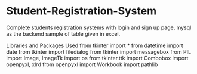# Student-Registration-System
Complete students registration systems with login and sign up page, mysql as the backend sample of table given in excel.

Libraries and Packages Used 
from tkinter import *
from datetime import date
from tkinter import filedialog
from tkinter import messagebox
from PIL import Image, ImageTk
import os
from tkinter.ttk import Combobox
import openpyxl, xlrd
from openpyxl import Workbook
import pathlib
